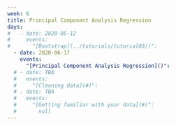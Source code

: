 ```yaml
---
week: 6
title: Principal Component Analysis Regression
days:
#   - date: 2020-05-12
#     events:
#       "[Bootstrap](../tutorials/tutorial03/)":
  - date: 2020-06-17
    events:
      "[Principal Component Analysis Regression]()":
  # - date: TBA
  #   events:
  #     "[Cleaning data](#)":
  # - date: TBA
  #   events:
  #     "[Getting familiar with your data](#)":
  #       null
---
```

